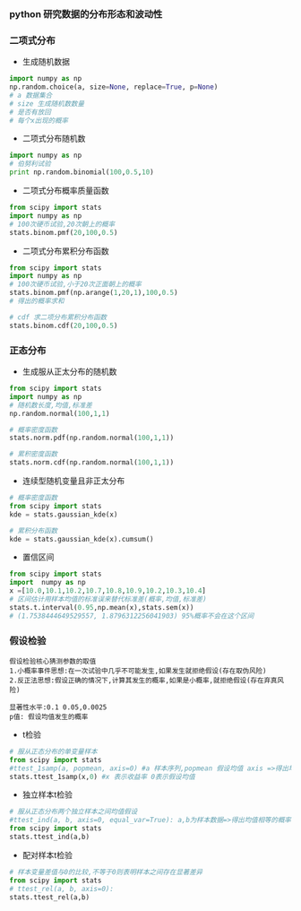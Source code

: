 ### python 研究数据的分布形态和波动性

### 二项式分布
* 生成随机数据
```python
import numpy as np
np.random.choice(a, size=None, replace=True, p=None)
# a 数据集合
# size 生成随机数数量
# 是否有放回
# 每个x出现的概率
```
* 二项式分布随机数
```python
import numpy as np
# 伯努利试验
print np.random.binomial(100,0.5,10) 
```
* 二项式分布概率质量函数
```python
from scipy import stats
import numpy as np
# 100次硬币试验,20次朝上的概率
stats.binom.pmf(20,100,0.5)
```

* 二项式分布累积分布函数
```python
from scipy import stats
import numpy as np
# 100次硬币试验,小于20次正面朝上的概率
stats.binom.pmf(np.arange(1,20,1),100,0.5)
# 得出的概率求和

# cdf 求二项分布累积分布函数
stats.binom.cdf(20,100,0.5)
```

### 正态分布
* 生成服从正太分布的随机数
```python
from scipy import stats
import numpy as np
# 随机数长度,均值,标准差
np.random.normal(100,1,1)

# 概率密度函数
stats.norm.pdf(np.random.normal(100,1,1))

# 累积密度函数
stats.norm.cdf(np.random.normal(100,1,1))
``` 
* 连续型随机变量且非正太分布
```python
# 概率密度函数
from scipy import stats
kde = stats.gaussian_kde(x) 

# 累积分布函数
kde = stats.gaussian_kde(x).cumsum()
```
* 置信区间
```python
from scipy import stats
import  numpy as np
x =[10.0,10.1,10.2,10.7,10.8,10.9,10.2,10.3,10.4]
# 区间估计用样本均值的标准误来替代标准差(概率,均值,标准差)
stats.t.interval(0.95,np.mean(x),stats.sem(x))
# (1.7538444649529557, 1.8796312256041903) 95%概率不会在这个区间

```
### 假设检验
```text
假设检验核心猜测参数的取值
1.小概率事件思想:在一次试验中几乎不可能发生,如果发生就拒绝假设(存在取伪风险)
2.反正法思想:假设正确的情况下,计算其发生的概率,如果是小概率,就拒绝假设(存在弃真风险)

显著性水平:0.1 0.05,0.0025
p值: 假设均值发生的概率
```

* t检验
```python
# 服从正态分布的单变量样本
from scipy import stats
#ttest_1samp(a, popmean, axis=0) #a 样本序列,popmean 假设均值 axis =>得出均值的概率
stats.ttest_1samp(x,0) #x 表示收益率 0表示假设均值
```
* 独立样本t检验
```python
# 服从正态分布两个独立样本之间均值假设
#ttest_ind(a, b, axis=0, equal_var=True): a,b为样本数据=>得出均值相等的概率
from scipy import stats
stats.ttest_ind(a,b)
```
* 配对样本t检验
```python
# 样本变量差值与0的比较,不等于0则表明样本之间存在显著差异
from scipy import stats
# ttest_rel(a, b, axis=0):
stats.ttest_rel(a,b)
```







